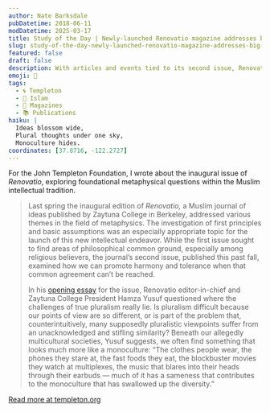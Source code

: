 ```yaml
---
author: Nate Barksdale
pubDatetime: 2018-06-11
modDatetime: 2025-03-17
title: Study of the Day | Newly-launched Renovatio magazine addresses big questions for Muslim audiences
slug: study-of-the-day-newly-launched-renovatio-magazine-addresses-big-questions-for-muslim-audiences
featured: false
draft: false
description: With articles and events tied to its second issue, Renovatio magazine is hitting its stride
emoji: 🕌
tags:
  - 🌀 Templeton
  - 🌙 Islam
  - 📰 Magazines
  - 📚 Publications
haiku: |
  Ideas blossom wide,  
  Plural thoughts under one sky,  
  Monoculture hides.
coordinates: [37.8716, -122.2727]
---
```


For the John Templeton Foundation, I wrote about the inaugural issue of *Renovatio*, exploring foundational metaphysical questions within the Muslim intellectual tradition.

> Last spring the inaugural edition of *Renovatio,* a Muslim journal of ideas published by Zaytuna College in Berkeley, addressed various themes in the field of metaphysics. The investigation of first principles and basic assumptions was an especially appropriate topic for the launch of this new intellectual endeavor. While the first issue sought to find areas of philosophical common ground, especially among religious believers, the journal’s second issue, published this past fall, examined how we can promote harmony and tolerance when that common agreement can’t be reached.
>
> In his [opening essay](https://renovatio.zaytuna.edu/article/pluralism-in-a-monoculture-of-conformity) for the issue, Renovatio editor-in-chief and Zaytuna College President Hamza Yusuf questioned where the challenges of true pluralism really lie. Is pluralism difficult because our points of view are so different, or is part of the problem that, counterintuitively, many supposedly pluralistic viewpoints suffer from an unacknowledged and stifling similarity? Beneath our allegedly multicultural societies, Yusuf suggests, we often find something that looks much more like a monoculture: “The clothes people wear, the phones they stare at, the fast foods they eat, the blockbuster movies they watch at multiplexes, the music that blares into their heads through their earbuds — much of it has a sameness that contributes to the monoculture that has swallowed up the diversity.”

[Read more at templeton.org](https://www.templeton.org/news/renovatio)

